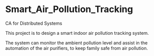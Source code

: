 # Smart_Air_Pollution_Tracking
CA for Distributed Systems

This project is to design a smart indoor air pollution tracking system.

The system can monitor the ambient pollution level and assist in the automation of the air purifiers, to keep family safe from air pollution. 
